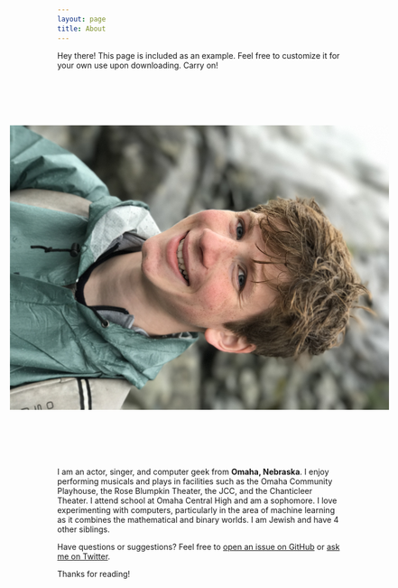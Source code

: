 ```yaml
---
layout: page
title: About
---
```

<!-- REMEMBER:
Because we specified the title as 'About', the page.html in the layouts will portray the title at the top of the page as an h1 tag.
 -->

<p class="message">
  Hey there! This page is included as an example. Feel free to customize it for your own use upon downloading. Carry on!
</p>

<img src="assets/dannypic.jpg" style="transform:rotate(90deg);">

I am an actor, singer, and computer geek from **Omaha, Nebraska**. I enjoy performing musicals and plays in facilities such as the Omaha Community Playhouse, the Rose Blumpkin Theater, the JCC, and the Chanticleer Theater. I attend school at Omaha Central High and am a sophomore. I love experimenting with computers, particularly in the area of machine learning as it combines the mathematical and binary worlds. I am Jewish and have 4 other siblings.


Have questions or suggestions? Feel free to [open an issue on GitHub](https://github.com/poole/poole/issues/new) or [ask me on Twitter](https://twitter.com/mdo).

Thanks for reading!
